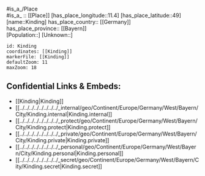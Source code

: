 ﻿---
location: [49,11.4] 
mapzoom: [7,12] 
mapmarker: city 
type: City
tags:
- geo/City


SpocWebEntityId: 31428
isDeleted: false
confidential: public

---
#is_a_/Place  
#is_a_ :: [[Place]] 
[has_place_longitude::11.4] 
[has_place_latitude::49] 
[name::Kinding] 
has_place_country:: [[Germany]]  
has_place_province:: [[Bayern]]  
[Population::] 
[Unknown::] 


```leaflet
id: Kinding
coordinates: [[Kinding]] 
markerFile: [[Kinding]] 
defaultZoom: 11 
maxZoom: 18
```


## Confidential Links & Embeds: 
- [[Kinding|Kinding]]  
- [[../../../../../../../../_internal/geo/Continent/Europe/Germany/West/Bayern/City/Kinding.internal|Kinding.internal]] 
- [[../../../../../../../../_protect/geo/Continent/Europe/Germany/West/Bayern/City/Kinding.protect|Kinding.protect]] 
- [[../../../../../../../../_private/geo/Continent/Europe/Germany/West/Bayern/City/Kinding.private|Kinding.private]] 
- [[../../../../../../../../_personal/geo/Continent/Europe/Germany/West/Bayern/City/Kinding.personal|Kinding.personal]] 
- [[../../../../../../../../_secret/geo/Continent/Europe/Germany/West/Bayern/City/Kinding.secret|Kinding.secret]] 
